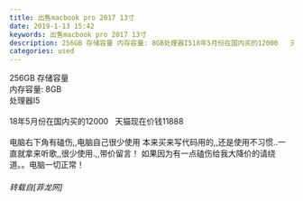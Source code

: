 ```yaml
---
title: 出售macbook pro 2017 13寸
date: 2019-1-13 15:42
keywords: 出售macbook pro 2017 13寸
description: 256GB 存储容量 内存容量: 8GB处理器I518年5月份在国内买的12000   天猫现在价钱11888电脑右下角有磕伤,,电脑自己很少使用 本来买来写代码用的,,还是使用不习惯..一直就拿来听歌,,很少使用.,,带价留言！ 如果因为有一点磕伤给我大降价的请绕道。。电脑一切正常！
categories: used
---
```

<td class="t_f" id="postmessage_2683083">

256GB 存储容量 <br/>
内存容量: 8GB<br/>
处理器I5<br/>
<br/>
18年5月份在国内买的12000   天猫现在价钱11888<br/>
<br/>
电脑右下角有磕伤,,电脑自己很少使用 本来买来写代码用的,,还是使用不习惯..一直就拿来听歌,,很少使用.,,带价留言！ 如果因为有一点磕伤给我大降价的请绕道。。电脑一切正常！</td>
###### 转载自[菲龙网]